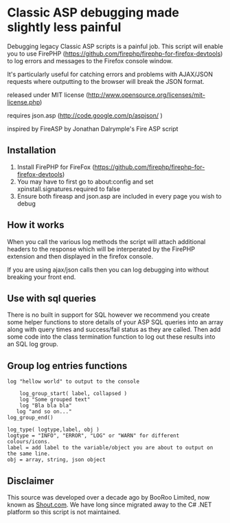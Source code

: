 # Classic ASP debugging made slightly less painful

Debugging legacy Classic ASP scripts is a painful job.  This script will enable
you to use FirePHP (https://github.com/firephp/firephp-for-firefox-devtools) to 
log errors and messages to the Firefox console window.

It's particularly useful for catching errors and problems with AJAX/JSON requests
where outputting to the browser will break the JSON format.

released under MIT license (http://www.opensource.org/licenses/mit-license.php)

requires json.asp (http://code.google.com/p/aspjson/ )

inspired by FireASP by Jonathan Dalrymple's Fire ASP script


## Installation

1. Install FirePHP for FireFox (https://github.com/firephp/firephp-for-firefox-devtools)
2. You may have to first go to about:config and set xpinstall.signatures.required to false
3. Ensure both fireasp and json.asp are included in every page you wish to debug

## How it works

When you call the various log methods the script will attach additional headers to the 
response which will be interperated by the FirePHP extension and then displayed in
the firefox console.

If you are using ajax/json calls then you can log debugging into without breaking your 
front end.

## Use with sql queries

There is no built in support for SQL however we recommend you create some helper functions to store details of your ASP SQL queries into an array along with query times and success/fail status as they are called.  Then add some code into the class termination function to log out these results into an SQL log group.

## Group log entries functions

    log "hellow world" to output to the console
    
        log_group_start( label, collapsed )
        log "Some grouped text"
        log "Bla bla bla"
       log "and so on..."
    log_group_end()
    
    log_type( logtype,label, obj )
    logtype = "INFO", "ERROR", "LOG" or "WARN" for different colours/icons.
    label = add label to the variable/object you are about to output on the same line.
    obj = array, string, json object


## Disclaimer
This source was developed over a decade ago by BooRoo Limited, now known as [Shout.com](https://Shout.com).  We have long since migrated away to the C# .NET platform so this script is not maintained.  
